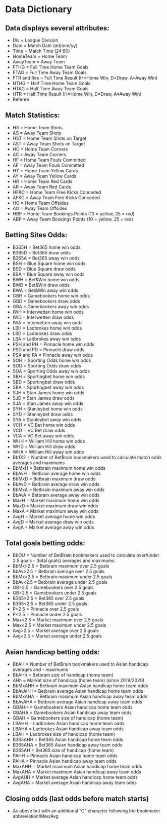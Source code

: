 # Data Dictionary

## Data displays several attributes:

- Div = League Division
- Date = Match Date (dd/mm/yy)
- Time = Match Time (24:60)
- HomeTeam = Home Team
- AwayTeam = Away Team
- FTHG = Full Time Home Team Goals
- FTAG = Full Time Away Team Goals
- FTR and Res = Full Time Result (H=Home Win, D=Draw, A=Away Win)
- HTHG = Half Time Home Team Goals
- HTAG = Half Time Away Team Goals
- HTR = Half Time Result (H=Home Win, D=Draw, A=Away Win)
- Referee

## Match Statistics:

- HS = Home Team Shots
- AS = Away Team Shots
- HST = Home Team Shots on Target
- AST = Away Team Shots on Target
- HC = Home Team Corners
- AC = Away Team Corners
- HF = Home Team Fouls Committed
- AF = Away Team Fouls Committed
- HY = Home Team Yellow Cards
- AY = Away Team Yellow Cards
- HR = Home Team Red Cards
- AR = Away Team Red Cards
- HFKC = Home Team Free Kicks Conceded
- AFKC = Away Team Free Kicks Conceded
- HO = Home Team Offsides
- AO = Away Team Offsides
- HBP = Home Team Bookings Points (10 = yellow, 25 = red)
- ABP = Away Team Bookings Points (10 = yellow, 25 = red)

## Betting Sites Odds:

- B365H = Bet365 home win odds
- B365D = Bet365 draw odds
- B365A = Bet365 away win odds
- BSH = Blue Square home win odds
- BSD = Blue Square draw odds
- BSA = Blue Square away win odds
- BWH = Bet&Win home win odds
- BWD = Bet&Win draw odds
- BWA = Bet&Win away win odds
- GBH = Gamebookers home win odds
- GBD = Gamebookers draw odds
- GBA = Gamebookers away win odds
- IWH = Interwetten home win odds
- IWD = Interwetten draw odds
- IWA = Interwetten away win odds
- LBH = Ladbrokes home win odds
- LBD = Ladbrokes draw odds
- LBA = Ladbrokes away win odds
- PSH and PH = Pinnacle home win odds
- PSD and PD = Pinnacle draw odds
- PSA and PA = Pinnacle away win odds
- SOH = Sporting Odds home win odds
- SOD = Sporting Odds draw odds
- SOA = Sporting Odds away win odds
- SBH = Sportingbet home win odds
- SBD = Sportingbet draw odds
- SBA = Sportingbet away win odds
- SJH = Stan James home win odds
- SJD = Stan James draw odds
- SJA = Stan James away win odds
- SYH = Stanleybet home win odds
- SYD = Stanleybet draw odds
- SYA = Stanleybet away win odds
- VCH = VC Bet home win odds
- VCD = VC Bet draw odds
- VCA = VC Bet away win odds
- WHH = William Hill home win odds
- WHD = William Hill draw odds
- WHA = William Hill away win odds
- Bb1X2 = Number of BetBrain bookmakers used to calculate match odds averages and maximums
- BbMxH = Betbrain maximum home win odds
- BbAvH = Betbrain average home win odds
- BbMxD = Betbrain maximum draw odds
- BbAvD = Betbrain average draw win odds
- BbMxA = Betbrain maximum away win odds
- BbAvA = Betbrain average away win odds
- MaxH = Market maximum home win odds
- MaxD = Market maximum draw win odds
- MaxA = Market maximum away win odds
- AvgH = Market average home win odds
- AvgD = Market average draw win odds
- AvgA = Market average away win odds

## Total goals betting odds:

- BbOU = Number of BetBrain bookmakers used to calculate over/under 2.5 goals - (total goals) averages and maximums
- BbMx>2.5 = Betbrain maximum over 2.5 goals
- BbAv>2.5 = Betbrain average over 2.5 goals
- BbMx<2.5 = Betbrain maximum under 2.5 goals
- BbAv<2.5 = Betbrain average under 2.5 goals
- GB>2.5 = Gamebookers over 2.5 goals
- GB<2.5 = Gamebookers under 2.5 goals
- B365>2.5 = Bet365 over 2.5 goals
- B365<2.5 = Bet365 under 2.5 goals
- P>2.5 = Pinnacle over 2.5 goals
- P<2.5 = Pinnacle under 2.5 goals
- Max>2.5 = Market maximum over 2.5 goals
- Max<2.5 = Market maximum under 2.5 goals
- Avg>2.5 = Market average over 2.5 goals
- Avg<2.5 = Market average under 2.5 goals

## Asian handicap betting odds:

- BbAH = Number of BetBrain bookmakers used to Asian handicap averages and - maximums
- BbAHh = Betbrain size of handicap (home team)
- AHh = Market size of handicap (home team) (since 2019/2020)
- BbMxAHH = Betbrain maximum Asian handicap home team odds
- BbAvAHH = Betbrain average Asian handicap home team odds
- BbMxAHA = Betbrain maximum Asian handicap away team odds
- BbAvAHA = Betbrain average Asian handicap away team odds
- GBAHH = Gamebookers Asian handicap home team odds
- GBAHA = Gamebookers Asian handicap away team odds
- GBAH = Gamebookers size of handicap (home team)
- LBAHH = Ladbrokes Asian handicap home team odds
- LBAHA = Ladbrokes Asian handicap away team odds
- LBAH = Ladbrokes size of handicap (home team)
- B365AHH = Bet365 Asian handicap home team odds
- B365AHA = Bet365 Asian handicap away team odds
- B365AH = Bet365 size of handicap (home team)
- PAHH = Pinnacle Asian handicap home team odds
- PAHA = Pinnacle Asian handicap away team odds
- MaxAHH = Market maximum Asian handicap home team odds
- MaxAHA = Market maximum Asian handicap away team odds
- AvgAHH = Market average Asian handicap home team odds
- AvgAHA = Market average Asian handicap away team odds

## Closing odds (last odds before match starts)

- As above but with an additional "C" character following the bookmaker abbreviation/Max/Avg
